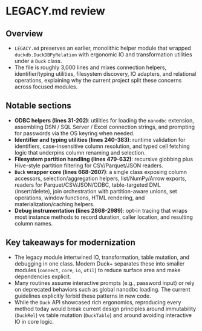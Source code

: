 # LEGACY.md review

## Overview
- `LEGACY.md` preserves an earlier, monolithic helper module that wrapped `duckdb.DuckDBPyRelation` with ergonomic IO and transformation utilities under a `Duck` class.
- The file is roughly 3,000 lines and mixes connection helpers, identifier/typing utilities, filesystem discovery, IO adapters, and relational operations, explaining why the current project split these concerns across focused modules.

## Notable sections
- **ODBC helpers (lines 31-202)**: utilities for loading the `nanodbc` extension, assembling DSN / SQL Server / Excel connection strings, and prompting for passwords via the OS keyring when needed.
- **Identifier and typing utilities (lines 240-383)**: runtime validation for identifiers, case-insensitive column resolution, and typed cell fetching logic that underpins column renaming and selection.
- **Filesystem partition handling (lines 479-632)**: recursive globbing plus Hive-style partition filtering for CSV/Parquet/JSON readers.
- **`Duck` wrapper core (lines 668-2607)**: a single class exposing column accessors, selection/aggregation helpers, list/NumPy/Arrow exports, readers for Parquet/CSV/JSON/ODBC, table-targeted DML (insert/delete), join orchestration with partition-aware unions, set operations, window functions, HTML rendering, and materialization/caching helpers.
- **Debug instrumentation (lines 2868-2989)**: opt-in tracing that wraps most instance methods to record duration, caller location, and resulting column names.

## Key takeaways for modernization
- The legacy module intertwined IO, transformation, table mutation, and debugging in one class. Modern Duck+ separates these into smaller modules (`connect`, `core`, `io`, `util`) to reduce surface area and make dependencies explicit.
- Many routines assume interactive prompts (e.g., password input) or rely on deprecated behaviors such as global nanodbc loading. The current guidelines explicitly forbid these patterns in new code.
- While the `Duck` API showcased rich ergonomics, reproducing every method today would break current design principles around immutability (`DuckRel`) vs table mutation (`DuckTable`) and around avoiding interactive IO in core logic.

